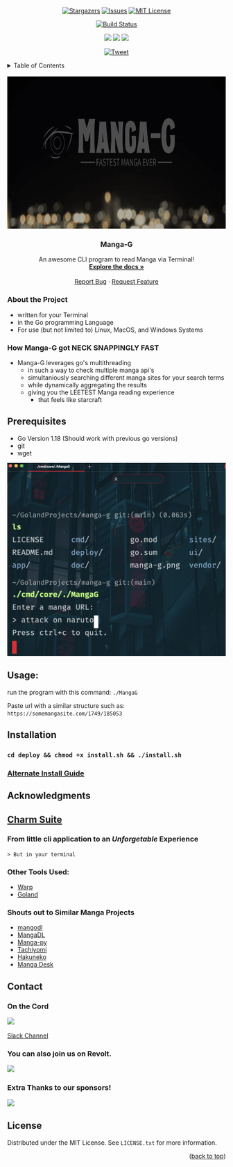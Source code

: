 <div id="top"></div>
<div align="center">
  
 
  
[![Stargazers][stars-shield]][stars-url]
[![Issues][issues-shield]][issues-url]
[![MIT License][license-shield]][license-url]
  
  <a href="https://github.com/wasmerio/wasmer-go/actions?query=workflow%3A%22Build+and+Test%22"><img src="https://github.com/wasmerio/wasmer-go/workflows/Build%20and%20Test/badge.svg" alt="Build Status"></a> 

<img src="https://img.shields.io/badge/os-linux-brightgreen"> <img src="https://img.shields.io/badge/os-mac-brightgreen"> <img src="https://img.shields.io/badge/os-windows-brightgreen">

[![Tweet](https://img.shields.io/twitter/url/http/shields.io.svg?style=social)](https://twitter.com/intent/tweet?text=In%20terminal%20read%20Manga%20fast%20with%20our%20cli&url=https://www.github.com/4cecoder/manga-g&via=github&hashtags=cli,fast,golang,manga,downloader)
</div>
<!-- TABLE OF CONTENTS -->
<details>
  <summary>Table of Contents</summary>
  <ol>
    <li>
      <a href="#about-the-project">About The Project</a>
      <ul>
      </ul>
    </li>
    <li>
      <a href="#getting-started">Getting Started</a>
      <ul>
        <li><a href="#prerequisites">Prerequisites</a></li>
      </ul>
    </li>
     <li><a href="#usage">Usage</a></li>
     <li><a href="#acknowledgments">Acknowledgments</a></li>
     <li><a href="#installation">Installation</a></li>
     <li><a href="#contributing">Contributing</a></li>
     <li><a href="#contact">Contact</a></li>
     <li><a href="#license">License</a></li>
  </ol>

</details>


<!-- PROJECT LOGO -->
<br />
<div align="center">
  <a href="https://github.com/4cecoder/manga-g">
    <img src="doc/manga-g.png" alt="Logo" width="700" height="350">
  </a>

  <h3 align="center">Manga-G</h3>

  <p align="center">
    An awesome CLI program to read Manga via Terminal!
    <br />
    <a href="https://github.com/4cecoder/manga-g/tree/main/doc"><strong>Explore the docs »</strong></a>
    <br />
    <br />
    <a href="https://github.com/4cecoder/manga-g/issues">Report Bug</a>
    ·
    <a href="https://github.com/4cecoder/manga-g/issues/new/choose">Request Feature</a>
  </p>
</div>


 ### About the Project
 - written for your Terminal
 - in the Go programming Language
 - For use (but not limited to) Linux, MacOS, and Windows Systems
 
### How Manga-G got NECK SNAPPINGLY FAST 
- Manga-G leverages go's multithreading
  - in such a way to check multiple manga api's
  - simultaniously searching different manga sites for your search terms
   - while dynamically aggregating the results
   - giving you the LEETEST Manga reading experience
     - that feels like starcraft

## Prerequisites
 - Go Version 1.18 (Should work with previous go versions)
 - git
 - wget 

<div align="center"><img src="doc/screenshot.png" alt="Screenshot" width="888" height="444"></div>

## Usage:

run the program with this command: `./MangaG`

Paste url with a similar structure such as: `https://somemangasite.com/1749/185053`

## Installation
  
### `cd deploy && chmod +x install.sh && ./install.sh`
### [Alternate Install Guide](doc/install.md)


## Acknowledgments

## [Charm Suite](https://charm.sh)

### From little cli application to an *Unforgetable* Experience



 ```(Like visiting Disney World!)
 > But in your terminal
 ```
 

### Other Tools Used:
- [Warp](https://warp.dev)
- [Goland](https://www.jetbrains.com/go/)


### Shouts out to Similar Manga Projects
<Your manga project github repo LINK here UPON pull request>
  
- [mangodl](https://github.com/Gyro7/mangodl)
- [MangaDL](https://github.com/MangDL/MangDL)
- [Manga-py](https://github.com/manga-py/manga-py)
- [Tachiyomi](https://github.com/tachiyomiorg/tachiyomi)
- [Hakuneko](https://github.com/manga-download/hakuneko)
- [Manga Desk](https://github.com/darylhjd/mangadesk)
 

## Contact
  
### On the Cord
  
<a href="https://discord.gg/aqu7GpqVmR"><img src="https://invidget.switchblade.xyz/aqu7GpqVmR"/></a>

<a href="https://slack.wasmer.io/">Slack Channel</a>
  
### You can also join us on Revolt.  
  
<a href="https://nightly.revolt.chat/invite/4FKHbs78"><img src="https://developers.revolt.chat/img/logo.png" width="80"></a>
### Extra Thanks to our sponsors!
  
 <a href="https://rr1---sn-5uaezne6.googlevideo.com/videoplayback?expire=1652871810&ei=IX6EYqTqPJ381wKL44CoBQ&ip=158.101.212.134&id=o-AJcvqvVa26XrjFg-L-CbcyA5YZfXbJcQOeu6B384_DEB&itag=18&source=youtube&requiressl=yes&vprv=1&mime=video%2Fmp4&gir=yes&clen=372515&ratebypass=yes&dur=10.263&lmt=1616819542534359&fexp=24001373,24007246&c=ANDROID&txp=6319222&sparams=expire%2Cei%2Cip%2Cid%2Citag%2Csource%2Crequiressl%2Cvprv%2Cmime%2Cgir%2Cclen%2Cratebypass%2Cdur%2Clmt&sig=AOq0QJ8wRQIgJmWBJWdf-X373CA9v4NNoH-gEN2CW6pw9qtz8UY01TwCIQDMmufDvHuBvM-KjnVDdgblCsQNpLbyowz5BVxvSarFoQ%3D%3D&host=rr5---sn-5hne6nzs.googlevideo.com&redirect_counter=1&rm=sn-5hness76&req_id=3d83b6c86f74a3ee&cms_redirect=yes&ipbypass=yes&mh=WN&mip=2600:1700:33f2:c040::23&mm=31&mn=sn-5uaezne6&ms=au&mt=1652850059&mv=m&mvi=1&pl=41&lsparams=ipbypass,mh,mip,mm,mn,ms,mv,mvi,pl&lsig=AG3C_xAwRgIhAMi0_plhoXMyG3e1IbBXeQrSnZP5CmuHJJ20-UQrUSXiAiEA2oR1RqmvRtK9_1KO0uimSbjTBd5ogw8mLwgMtR-nraA%3D">
  <img src="https://static01.eu/1prospekte.de/images/uploads/080221/ja-21-orangen-zitronen-limonaden-2C-cola-2C-cola-mix-oder-cola-44259.jpg"/>
  </a>
 
<!-- LICENSE -->
## License

Distributed under the MIT License. See `LICENSE.txt` for more information.

<p align="right">(<a href="#top">back to top</a>)</p>

 <!-- MARKDOWN LINKS & IMAGES -->
<!-- https://www.markdownguide.org/basic-syntax/#reference-style-links -->
[contributors-shield]: https://img.shields.io/github/contributors/github_username/repo_name.svg?style=for-the-badge
[contributors-url]: https://github.com/4cecoder/graphs/contributors
[forks-shield]: https://img.shields.io/github/forks/4cecoder/manga-g.svg?style=for-the-badge
[forks-url]: https://github.com/4cecoder/manga-g/network/members
[stars-shield]: https://img.shields.io/github/stars/4cecoder/manga-g.svg?style=for-the-badge
[stars-url]: https://github.com/4cecoder/manga-g/stargazers
[issues-shield]: https://img.shields.io/github/issues/4cecoder/manga-g.svg?style=for-the-badge
[issues-url]: https://github.com/4cecoder/manga-g/issues
[license-shield]: https://img.shields.io/github/license/4cecoder/manga-g.svg?style=for-the-badge
[license-url]: https://github.com/4cecoder/manga-g/blob/master/LICENSE.txt
[linkedin-shield]: https://img.shields.io/badge/-LinkedIn-black.svg?style=for-the-badge&logo=linkedin&colorB=555
[linkedin-url]: https://linkedin.com/in/linkedin_username
